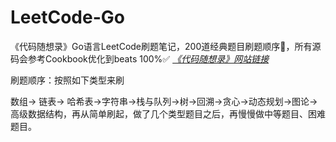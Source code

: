 # LeetCode-Go
《代码随想录》Go语言LeetCode刷题笔记，200道经典题目刷题顺序🚀，所有源码会参考Cookbook优化到beats 100%✅
*[《代码随想录》网站链接](https://programmercarl.com)*


刷题顺序：按照如下类型来刷

数组-> 链表-> 哈希表->字符串->栈与队列->树->回溯->贪心->动态规划->图论->高级数据结构，再从简单刷起，做了几个类型题目之后，再慢慢做中等题目、困难题目。
